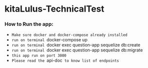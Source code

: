 # kitaLulus-TechnicalTest

### How to Run the app:
- `Make sure docker and docker-compose already installed`
- `run on terminal `docker-compose up
- `run on terminal `docker exec question-app sequelize db:create
- `run on terminal `docker exec question-app sequelize db:migrate
- `this app run on port 3000`
- `Please read the `api-doc` to know list of endpoints`